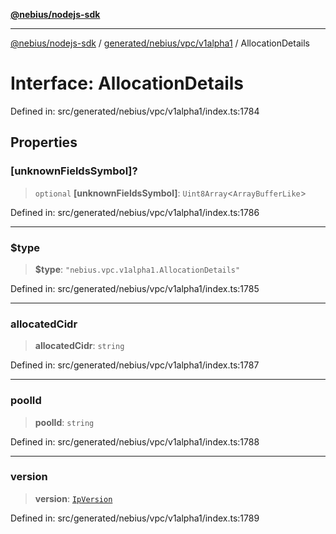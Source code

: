 [**@nebius/nodejs-sdk**](../../../../../README.md)

***

[@nebius/nodejs-sdk](../../../../../README.md) / [generated/nebius/vpc/v1alpha1](../README.md) / AllocationDetails

# Interface: AllocationDetails

Defined in: src/generated/nebius/vpc/v1alpha1/index.ts:1784

## Properties

### \[unknownFieldsSymbol\]?

> `optional` **\[unknownFieldsSymbol\]**: `Uint8Array`\<`ArrayBufferLike`\>

Defined in: src/generated/nebius/vpc/v1alpha1/index.ts:1786

***

### $type

> **$type**: `"nebius.vpc.v1alpha1.AllocationDetails"`

Defined in: src/generated/nebius/vpc/v1alpha1/index.ts:1785

***

### allocatedCidr

> **allocatedCidr**: `string`

Defined in: src/generated/nebius/vpc/v1alpha1/index.ts:1787

***

### poolId

> **poolId**: `string`

Defined in: src/generated/nebius/vpc/v1alpha1/index.ts:1788

***

### version

> **version**: [`IpVersion`](../type-aliases/IpVersion.md)

Defined in: src/generated/nebius/vpc/v1alpha1/index.ts:1789
